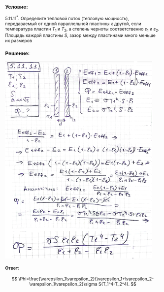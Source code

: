 ###  Условие:

$5.11.11^*.$ Определите тепловой поток (тепловую мощность), передаваемый от одной параллельной пластины к другой, если температура пластин $T_1$ и $T_2$, а степень черноты соответственно $\varepsilon_1$ и $\varepsilon_2$. Площадь каждой пластины $S$, зазор между пластинами много меньше их размеров

###  Решение:

![|477x640, 67%](../../img/5.11.11/11.png)

#### Ответ:

$$
\Phi=\frac{\varepsilon_1\varepsilon_2}{\varepsilon_1+\varepsilon_2-\varepsilon_1\varepsilon_2}\sigma S(T_1^4-T_2^4).
$$
